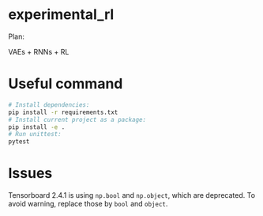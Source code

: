 # experimental_rl

Plan:

VAEs + RNNs + RL

# Useful command

```bash
# Install dependencies:
pip install -r requirements.txt
# Install current project as a package:
pip install -e .
# Run unittest:
pytest
```

# Issues
Tensorboard 2.4.1 is using `np.bool` and `np.object`, which are deprecated. 
To avoid warning, replace those by `bool` and `object`.

